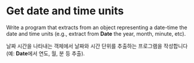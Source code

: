 # Get date and time units

Write a program that extracts from an object representing a date-time the date and time units (e.g., extract from **Date** the year, month, minute, etc).

날짜 시간을 나타내는 객체에서 날짜와 시간 단위를 추출하는 프로그램을 작성합니다(예: **Date**에서 연도, 월, 분 등 추출).
